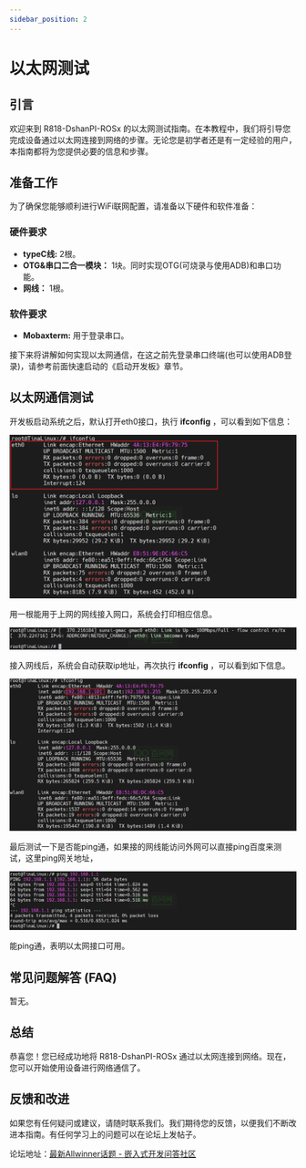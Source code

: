 ```yaml
---
sidebar_position: 2
---
```

# 以太网测试

## 引言

欢迎来到 R818-DshanPI-ROSx 的以太网测试指南。在本教程中，我们将引导您完成设备通过以太网连接到网络的步骤。无论您是初学者还是有一定经验的用户，本指南都将为您提供必要的信息和步骤。

## 准备工作

为了确保您能够顺利进行WiFi联网配置，请准备以下硬件和软件准备：

### 硬件要求

- **typeC线:** 2根。 
- **OTG&串口二合一模块：** 1块。同时实现OTG(可烧录与使用ADB)和串口功能。
- **网线：** 1根。 

### 软件要求

- **Mobaxterm:** 用于登录串口。

接下来将讲解如何实现以太网通信，在这之前先登录串口终端(也可以使用ADB登录)，请参考前面快速启动的《启动开发板》章节。

## 以太网通信测试

开发板启动系统之后，默认打开eth0接口，执行 **ifconfig** ，可以看到如下信息：

![image-20241217153827289](images/image-20241217153827289.png)

用一根能用于上网的网线接入网口，系统会打印相应信息。

![image-20241217154039864](images/image-20241217154039864.png)

接入网线后，系统会自动获取ip地址，再次执行 **ifconfig** ，可以看到如下信息。

![image-20241217154150568](images/image-20241217154150568.png)

最后测试一下是否能ping通，如果接的网线能访问外网可以直接ping百度来测试，这里ping网关地址，

![image-20241217154507431](images/image-20241217154507431.png)

能ping通，表明以太网接口可用。

## 常见问题解答 (FAQ)

暂无。

## 总结

恭喜您！您已经成功地将 R818-DshanPI-ROSx 通过以太网连接到网络。现在，您可以开始使用设备进行网络通信了。

## 反馈和改进

如果您有任何疑问或建议，请随时联系我们。我们期待您的反馈，以便我们不断改进本指南。有任何学习上的问题可以在论坛上发帖子。

论坛地址：[最新Allwinner话题 - 嵌入式开发问答社区](https://forums.100ask.net/c/aw/15)